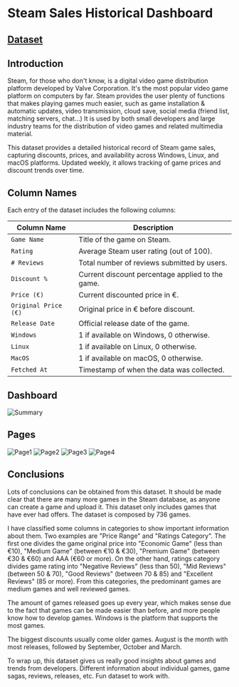 
# Steam Sales Historical Dashboard

## [Dataset](https://www.kaggle.com/datasets/benjaminlundkvist/steam-sales-historical-dataset)

## Introduction

Steam, for those who don't know, is a digital video game distribution platform developed by Valve Corporation. It's the most popular video game platform on computers by far. Steam provides the user plenty of functions that makes playing games much easier, such as game installation & automatic updates, video transmission, cloud save, social media (friend list, matching servers, chat...)  It is used by both small developers and large industry teams for the distribution of video games and related multimedia material.

This dataset provides a detailed historical record of Steam game sales, capturing discounts, prices, and availability across Windows, Linux, and macOS platforms. Updated weekly, it allows tracking of game prices and discount trends over time.

## Column Names

Each entry of the dataset includes the following columns:

| Column Name          | Description                                      |
| -------------------- | ------------------------------------------------ |
| `Game Name`          | Title of the game on Steam.                      |
| `Rating`             | Average Steam user rating (out of 100).          |
| `# Reviews`          | Total number of reviews submitted by users.      |
| `Discount %`         | Current discount percentage applied to the game. |
| `Price (€)`          | Current discounted price in €.                   |
| `Original Price (€)` | Original price in € before discount.             |
| `Release Date`       | Official release date of the game.               |
| `Windows`            | 1 if available on Windows, 0 otherwise.          |
| `Linux`              | 1 if available on Linux, 0 otherwise.            |
| `MacOS`              | 1 if available on macOS, 0 otherwise.            |
| `Fetched At`         | Timestamp of when the data was collected.        |

## Dashboard

<image src="images\Summary.gif" alt="Summary">

## Pages


<image src="images\d_p1.png" alt="Page1">

<image src="images\d_p2.png" alt="Page2">

<image src="images\d_p3.png" alt="Page3">

<image src="images\d_p4.png" alt="Page4">

## Conclusions

Lots of conclusions can be obtained from this dataset. It should be made clear that there are many more games in the Steam database, as anyone can create a game and upload it. This dataset only includes games that have ever had offers. The dataset is composed by 736 games. 

I have classified some columns in categories to show important information about them. Two examples are "Price Range" and "Ratings Category". The first one divides the game original price into "Economic Game" (less than €10), "Medium Game" (between €10 & €30), "Premium Game" (between €30 & €60) and AAA (€60 or more).  On the other hand, ratings category divides game rating into "Negative Reviews" (less than 50), "Mid Reviews" (between 50 & 70), "Good Reviews" (between 70 & 85) and "Excellent Reviews" (85 or more). From this categories, the predominant games are medium games and well reviewed games.

The amount of games released goes up every year, which makes sense due to the fact that games can be made easier than before, and more people know how to develop games. Windows is the platform that supports the most games.

The biggest discounts usually come older games. August is the month with most releases, followed by September, October and March.

To wrap up, this dataset gives us really good insights about games and trends from developers. Different information about individual games, game sagas, reviews, releases, etc. Fun dataset to work with.



